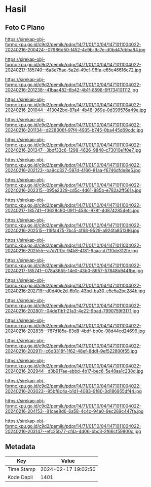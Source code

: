 # Hasil

## Foto C Plano

https://sirekap-obj-formc.kpu.go.id/c9d2/pemilu/pdpr/14/71/01/10/04/1471011004022-20240216-200424--07986d50-f452-4c9b-9c7e-d0bd47dbba84.jpg

https://sirekap-obj-formc.kpu.go.id/c9d2/pemilu/pdpr/14/71/01/10/04/1471011004022-20240217-185740--6a3e75ae-5a2d-49cf-96fa-e65e46616c72.jpg

https://sirekap-obj-formc.kpu.go.id/c9d2/pemilu/pdpr/14/71/01/10/04/1471011004022-20240216-201238--41baa482-6b42-4b1f-8598-6ff734101112.jpg

https://sirekap-obj-formc.kpu.go.id/c9d2/pemilu/pdpr/14/71/01/10/04/1471011004022-20240216-201044--413042bd-87a4-4b48-969e-0d399576a49e.jpg

https://sirekap-obj-formc.kpu.go.id/c9d2/pemilu/pdpr/14/71/01/10/04/1471011004022-20240216-201134--d228306f-97f4-4935-b745-0ba445d69cdc.jpg

https://sirekap-obj-formc.kpu.go.id/c9d2/pemilu/pdpr/14/71/01/10/04/1471011004022-20240216-201347--3bdf33c6-1298-4626-9848-c73010e1f0e7.jpg

https://sirekap-obj-formc.kpu.go.id/c9d2/pemilu/pdpr/14/71/01/10/04/1471011004022-20240216-202123--ba9cc327-597d-4166-81aa-f6746dfde8e5.jpg

https://sirekap-obj-formc.kpu.go.id/c9d2/pemilu/pdpr/14/71/01/10/04/1471011004022-20240216-202315--095e2329-cd5c-4d61-885b-e782a2ff561a.jpg

https://sirekap-obj-formc.kpu.go.id/c9d2/pemilu/pdpr/14/71/01/10/04/1471011004022-20240217-185741--f3628c90-0911-458c-978f-4d8742854efc.jpg

https://sirekap-obj-formc.kpu.go.id/c9d2/pemilu/pdpr/14/71/01/10/04/1471011004022-20240216-202515--119fa475-7bc5-4f68-9529-a924fa851386.jpg

https://sirekap-obj-formc.kpu.go.id/c9d2/pemilu/pdpr/14/71/01/10/04/1471011004022-20240216-202555--a7d7ff0c-94b8-4f81-9aaa-d7110de312fe.jpg

https://sirekap-obj-formc.kpu.go.id/c9d2/pemilu/pdpr/14/71/01/10/04/1471011004022-20240217-185741--078a3655-14e0-43b0-8957-57848b944fbe.jpg

https://sirekap-obj-formc.kpu.go.id/c9d2/pemilu/pdpr/14/71/01/10/04/1471011004022-20240216-202719--d0d40e2d-6b1c-43bd-ba30-e5e5a2bc284b.jpg

https://sirekap-obj-formc.kpu.go.id/c9d2/pemilu/pdpr/14/71/01/10/04/1471011004022-20240216-202801--04de11b1-21a3-4e22-9bad-7990759f3171.jpg

https://sirekap-obj-formc.kpu.go.id/c9d2/pemilu/pdpr/14/71/01/10/04/1471011004022-20240216-202835--787d185a-83d8-4bdf-bb0c-98d44cd24699.jpg

https://sirekap-obj-formc.kpu.go.id/c9d2/pemilu/pdpr/14/71/01/10/04/1471011004022-20240216-202911--c6d3318f-1f62-48ef-8ddf-9ef522800f55.jpg

https://sirekap-obj-formc.kpu.go.id/c9d2/pemilu/pdpr/14/71/01/10/04/1471011004022-20240216-202944--d3b917ae-ebbd-4b17-bec6-5e48aa1c238d.jpg

https://sirekap-obj-formc.kpu.go.id/c9d2/pemilu/pdpr/14/71/01/10/04/1471011004022-20240216-203023--85bf8c4a-b1d1-4083-9f80-3d186955df44.jpg

https://sirekap-obj-formc.kpu.go.id/c9d2/pemilu/pdpr/14/71/01/10/04/1471011004022-20240216-204153--81cae8d6-6a58-4c4c-94a0-9ec289c447fa.jpg

https://sirekap-obj-formc.kpu.go.id/c9d2/pemilu/pdpr/14/71/01/10/04/1471011004022-20240216-203147--efc25b77-cf4a-4d06-bbc3-2f66cf59800c.jpg


## Metadata

| Key        | Value               |
| ---------- | ------------------- |
| Time Stamp | 2024-02-17 19:02:50 |
| Kode Dapil | 1401                |




